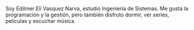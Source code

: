 Soy Edilmer Elí Vasquez Narva, estudio Ingeniería de Sistemas. Me gusta la programación y la gestión, pero también disfruto dormir, ver series, películas y escuchar música.
